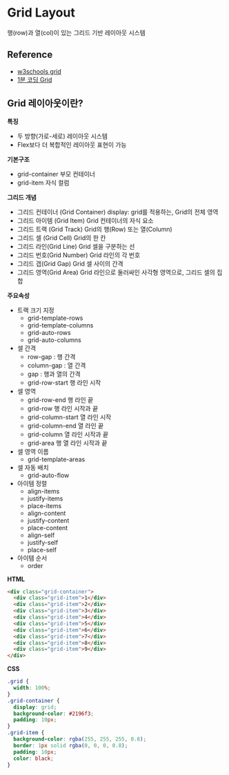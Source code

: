 # Grid Layout
행(row)과 열(col)이 있는 그리드 기반 레이아웃 시스템

## Reference   
- <a target="_blank" href="https://www.w3schools.com/css/css_grid.asp">w3schools grid</a>
- <a target="_blank" href="https://studiomeal.com/archives/533">1분 코딩 Grid</a>
  
## Grid 레이아웃이란?
**특징**
- 두 방향(가로-세로) 레이아웃 시스템
- Flex보다 더 복합적인 레이아웃 표현이 가능

**기본구조**
- grid-container 부모 컨테이너 
- grid-item 자식 컬럼

**그리드 개념**
- 그리드 컨테이너 (Grid Container)
  display: grid를 적용하는, Grid의 전체 영역  
- 그리드 아이템 (Grid Item)
  Grid 컨테이너의 자식 요소
- 그리드 트랙 (Grid Track)
  Grid의 행(Row) 또는 열(Column)
- 그리드 셀 (Grid Cell)
  Grid의 한 칸
- 그리드 라인(Grid Line)
  Grid 셀을 구분하는 선
- 그리드 번호(Grid Number)
  Grid 라인의 각 번호
- 그리드 갭(Grid Gap)
  Grid 셀 사이의 간격
- 그리드 영역(Grid Area)
  Grid 라인으로 둘러싸인 사각형 영역으로, 그리드 셀의 집합

**주요속성**
- 트랙 크기 지정
  - grid-template-rows 
  - grid-template-columns 
  - grid-auto-rows
  - grid-auto-columns
- 셀 간격
  - row-gap : 행 간격 
  - column-gap : 열 간격
  - gap : 행과 열의 간격
  - grid-row-start 행 라인 시작
- 셀 영역
  - grid-row-end 행 라인 끝
  - grid-row 행 라인 시작과 끝
  - grid-column-start 열 라인 시작
  - grid-column-end 열 라인 끝
  - grid-column 열 라인 시작과 끝
  - grid-area 행 열 라인 시작과 끝
- 셀 영역 이름
  - grid-template-areas  
- 셀 자동 배치
  - grid-auto-flow
- 아이템 정렬
  - align-items
  - justify-items
  - place-items
  - align-content
  - justify-content
  - place-content
  - align-self
  - justify-self
  - place-self
- 아이템 순서 
  - order

**HTML**
```html
<div class="grid-container">
  <div class="grid-item">1</div>
  <div class="grid-item">2</div>
  <div class="grid-item">3</div>  
  <div class="grid-item">4</div>
  <div class="grid-item">5</div>
  <div class="grid-item">6</div>  
  <div class="grid-item">7</div>
  <div class="grid-item">8</div>
  <div class="grid-item">9</div>  
</div>
```

**CSS**
```css
.grid {
  width: 100%;
}
.grid-container {
  display: grid;
  background-color: #2196f3;
  padding: 10px;
}
.grid-item {
  background-color: rgba(255, 255, 255, 0.8);
  border: 1px solid rgba(0, 0, 0, 0.8);
  padding: 10px;
  color: black;
}
```